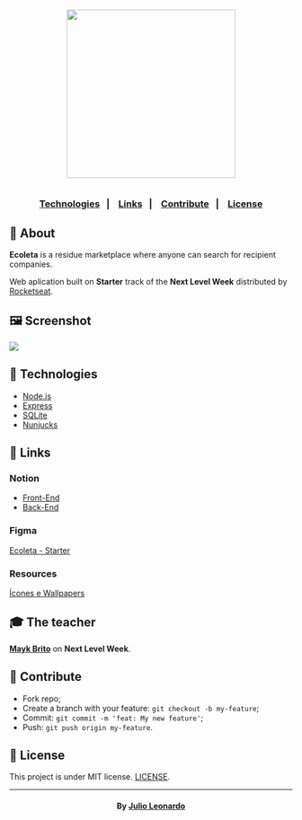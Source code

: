<h3 align="center">
    <img width="300px" src="https://i.imgur.com/thB3TEi.png">
    <br><br>
    <p align="center">
      <a href="#-technologies">Technologies</a>&nbsp;&nbsp;&nbsp;|&nbsp;&nbsp;&nbsp;
      <a href="#-links">Links</a>&nbsp;&nbsp;&nbsp;|&nbsp;&nbsp;&nbsp;
      <a href="#-contribute">Contribute</a>&nbsp;&nbsp;&nbsp;|&nbsp;&nbsp;&nbsp;
      <a href="#-license">License</a>
  </p>
</h3>


## 🔖 About

<strong>Ecoleta</strong> is a residue marketplace where anyone can search for recipient companies.

Web aplication built on <strong>Starter</strong> track of the <strong>Next Level Week</strong> distributed by [Rocketseat](https://rocketseat.com.br/).

## 🖼 Screenshot

<img src="https://i.imgur.com/qVe8AAT.jpg">

## 🚀 Technologies

- [Node.js](https://nodejs.org/en/)
- [Express](https://expressjs.com/pt-br/)
- [SQLite](https://www.sqlite.org/index.html)
- [Nunjucks](https://mozilla.github.io/nunjucks/)

## 🔗 Links

### Notion
- [Front-End](https://www.notion.so/Front-end-7c8a1a9a6df547058f1473f899a3b9c4)
- [Back-End](https://www.notion.so/Back-end-a5747fd6bfa34e799e6e0ded51f5ec63)

### Figma
[Ecoleta - Starter](https://www.figma.com/file/Byw4X5etg8VCmezueyhzkC/Ecoleta-(Starter)?node-id=1%3A8)

### Resources
[Ícones e Wallpapers](https://prismic-io.s3.amazonaws.com/rocketseat/211b31ae-1a48-4813-bf0e-f3dff2b820c2_extras-aula-1.zip)


## 🎓 The teacher

**[Mayk Brito](https://github.com/maykbrito)** on **Next Level Week**.

## 🤔 Contribute

- Fork repo;
- Create a branch with your feature: `git checkout -b my-feature`;
- Commit: `git commit -m 'feat: My new feature'`;
- Push: `git push origin my-feature`.

## 📝 License

This project is under MIT license. [LICENSE](LICENSE).

---

<h4 align="center">
    By <a href="https://www.linkedin.com/in/julioleonardocarvalho/" target="_blank">Julio Leonardo</a>
</h4>
